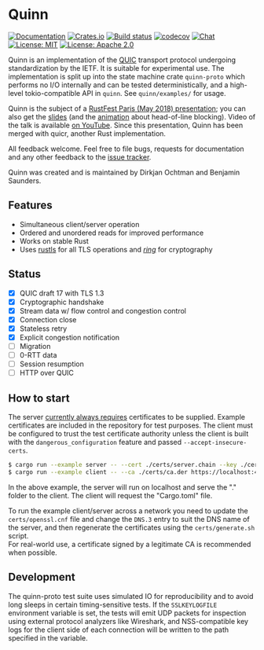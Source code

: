 # Quinn

[![Documentation](https://docs.rs/quinn/badge.svg)](https://docs.rs/quinn/)
[![Crates.io](https://img.shields.io/crates/v/quinn.svg)](https://crates.io/crates/quinn)
[![Build status](https://api.travis-ci.org/djc/quinn.svg?branch=master)](https://travis-ci.org/djc/quinn)
[![codecov](https://codecov.io/gh/djc/quinn/branch/master/graph/badge.svg)](https://codecov.io/gh/djc/quinn)
[![Chat](https://badges.gitter.im/gitterHQ/gitter.svg)](https://gitter.im/djc/quinn)
[![License: MIT](https://img.shields.io/badge/License-MIT-blue.svg)](LICENSE-MIT)
[![License: Apache 2.0](https://img.shields.io/badge/License-Apache%202.0-blue.svg)](LICENSE-APACHE)

Quinn is an implementation of the [QUIC][quic] transport protocol undergoing
standardization by the IETF. It is suitable for experimental use. The
implementation is split up into the state machine crate `quinn-proto` which
performs no I/O internally and can be tested deterministically, and a high-level
tokio-compatible API in `quinn`. See `quinn/examples/` for usage.

Quinn is the subject of a [RustFest Paris (May 2018) presentation][talk]; you can
also get the [slides][slides] (and the [animation][animation] about head-of-line
blocking). Video of the talk is available [on YouTube][youtube]. Since this
presentation, Quinn has been merged with quicr, another Rust implementation.

All feedback welcome. Feel free to file bugs, requests for documentation and
any other feedback to the [issue tracker][issues].

Quinn was created and is maintained by Dirkjan Ochtman and Benjamin Saunders.

## Features

* Simultaneous client/server operation
* Ordered and unordered reads for improved performance
* Works on stable Rust
* Uses [rustls][rustls] for all TLS operations and [*ring*][ring] for cryptography

## Status

- [x] QUIC draft 17 with TLS 1.3
- [x] Cryptographic handshake
- [x] Stream data w/ flow control and congestion control
- [x] Connection close
- [x] Stateless retry
- [x] Explicit congestion notification
- [ ] Migration
- [ ] 0-RTT data
- [ ] Session resumption
- [ ] HTTP over QUIC

## How to start

The server [currently always requires][insecure] certificates to be supplied. 
Example certificates are included in the repository for test purposes.
The client must be configured to trust the test certificate authority unless the
client is built with the `dangerous_configuration` feature and passed
`--accept-insecure-certs`.

```sh
$ cargo run --example server -- --cert ./certs/server.chain --key ./certs/server.rsa ./
$ cargo run --example client -- --ca ./certs/ca.der https://localhost:4433/Cargo.toml
```

In the above example, the server will run on localhost and serve the "." folder to
the client. The client will request the "Cargo.toml" file.  

To run the example client/server across a network you need to update the 
`certs/openssl.cnf` file and change the `DNS.3` entry to suit the DNS name  of the 
server, and then regenerate the certificates using the `certs/generate.sh` script.  
For real-world use, a certificate signed by a legitimate CA is recommended when 
possible.

## Development

The quinn-proto test suite uses simulated IO for reproducibility and to avoid
long sleeps in certain timing-sensitive tests. If the `SSLKEYLOGFILE`
environment variable is set, the tests will emit UDP packets for inspection
using external protocol analyzers like Wireshark, and NSS-compatible key logs
for the client side of each connection will be written to the path specified in
the variable.

[quic]: https://quicwg.github.io/
[issues]: https://github.com/djc/quinn/issues
[rustls]: https://github.com/ctz/rustls
[ring]: https://github.com/briansmith/ring
[talk]: https://paris.rustfest.eu/sessions/a-quic-future-in-rust
[slides]: https://dirkjan.ochtman.nl/files/quic-future-in-rust.pdf
[animation]: https://dirkjan.ochtman.nl/files/head-of-line-blocking.html
[youtube]: https://www.youtube.com/watch?v=EHgyY5DNdvI
[insecure]: https://github.com/djc/quinn/issues/58
